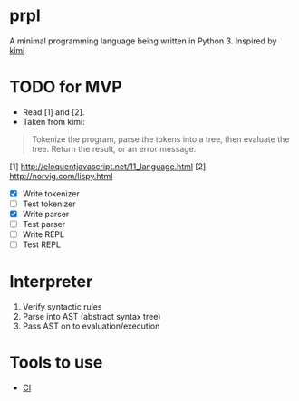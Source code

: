 # prpl
A minimal programming language being written in Python 3. Inspired by [kimi](https://github.com/vakila/kimi).

# TODO for MVP
- Read [1] and [2].
- Taken from kimi:
>Tokenize the program, parse the tokens into a tree, then evaluate the tree. Return the result, or an error message.

[1] http://eloquentjavascript.net/11_language.html
[2] http://norvig.com/lispy.html

- [x] Write tokenizer
- [ ] Test tokenizer
- [x] Write parser
- [ ] Test parser
- [ ] Write REPL 
- [ ] Test REPL
 
# Interpreter
1. Verify syntactic rules
2. Parse into AST (abstract syntax tree)
3. Pass AST on to evaluation/execution

# Tools to use
- [CI](https://circleci.com/)

